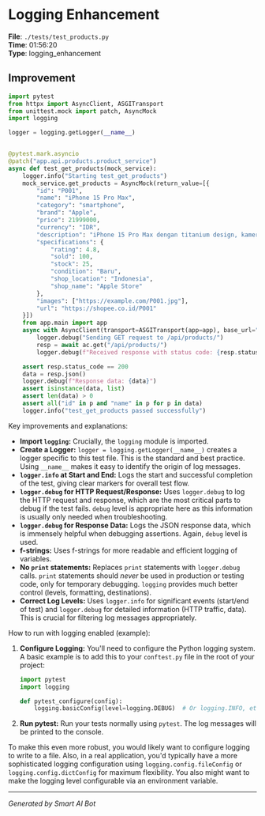 # Logging Enhancement

**File**: `./tests/test_products.py`  
**Time**: 01:56:20  
**Type**: logging_enhancement

## Improvement

```python
import pytest
from httpx import AsyncClient, ASGITransport
from unittest.mock import patch, AsyncMock
import logging

logger = logging.getLogger(__name__)


@pytest.mark.asyncio
@patch("app.api.products.product_service")
async def test_get_products(mock_service):
    logger.info("Starting test_get_products")
    mock_service.get_products = AsyncMock(return_value=[{
        "id": "P001",
        "name": "iPhone 15 Pro Max",
        "category": "smartphone",
        "brand": "Apple",
        "price": 21999000,
        "currency": "IDR",
        "description": "iPhone 15 Pro Max dengan titanium design, kamera 48MP, dan performa terbaik",
        "specifications": {
            "rating": 4.8,
            "sold": 100,
            "stock": 25,
            "condition": "Baru",
            "shop_location": "Indonesia",
            "shop_name": "Apple Store"
        },
        "images": ["https://example.com/P001.jpg"],
        "url": "https://shopee.co.id/P001"
    }])
    from app.main import app
    async with AsyncClient(transport=ASGITransport(app=app), base_url="http://test") as ac:
        logger.debug("Sending GET request to /api/products/")
        resp = await ac.get("/api/products/")
        logger.debug(f"Received response with status code: {resp.status_code}")

    assert resp.status_code == 200
    data = resp.json()
    logger.debug(f"Response data: {data}")
    assert isinstance(data, list)
    assert len(data) > 0
    assert all("id" in p and "name" in p for p in data)
    logger.info("test_get_products passed successfully")
```

Key improvements and explanations:

* **Import `logging`:**  Crucially, the `logging` module is imported.
* **Create a Logger:**  `logger = logging.getLogger(__name__)` creates a logger specific to this test file.  This is the standard and best practice.  Using `__name__` makes it easy to identify the origin of log messages.
* **`logger.info` at Start and End:** Logs the start and successful completion of the test, giving clear markers for overall test flow.
* **`logger.debug` for HTTP Request/Response:** Uses `logger.debug` to log the HTTP request and response, which are the most critical parts to debug if the test fails.  `debug` level is appropriate here as this information is usually only needed when troubleshooting.
* **`logger.debug` for Response Data:**  Logs the JSON response data, which is immensely helpful when debugging assertions.  Again, `debug` level is used.
* **f-strings:** Uses f-strings for more readable and efficient logging of variables.
* **No `print` statements:**  Replaces `print` statements with `logger.debug` calls.  `print` statements should *never* be used in production or testing code, only for temporary debugging.  `logging` provides much better control (levels, formatting, destinations).
* **Correct Log Levels:** Uses `logger.info` for significant events (start/end of test) and `logger.debug` for detailed information (HTTP traffic, data).  This is crucial for filtering log messages appropriately.

How to run with logging enabled (example):

1.  **Configure Logging:**  You'll need to configure the Python logging system.  A basic example is to add this to your `conftest.py` file in the root of your project:

    ```python
    import pytest
    import logging

    def pytest_configure(config):
        logging.basicConfig(level=logging.DEBUG)  # Or logging.INFO, etc.
    ```

2.  **Run pytest:**  Run your tests normally using `pytest`. The log messages will be printed to the console.

To make this even more robust, you would likely want to configure logging to write to a file.   Also, in a real application, you'd typically have a more sophisticated logging configuration using `logging.config.fileConfig` or `logging.config.dictConfig` for maximum flexibility.   You also might want to make the logging level configurable via an environment variable.

---
*Generated by Smart AI Bot*
